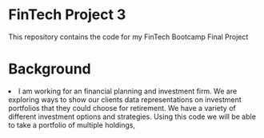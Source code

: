 # FinTech Project 3
This repository contains the code for my FinTech Bootcamp Final Project
<h1>Background</h1>
<li>I am working for an financial planning and investment firm. We are exploring ways to show our clients data representations on investment portfolios that they could choose for retirement. We have a variety of different investment options and strategies. Using this code we will be able to take a portfolio of multiple holdings, 
